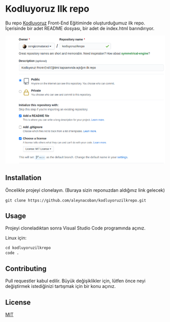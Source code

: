 # **Kodluyoruz Ilk repo**

Bu repo [Kodluyoruz](https://www.kodluyoruz.org/) Front-End Eğitiminde oluşturduğumuz ilk repo. İçerisinde bir adet README dosyası, bir adet de index.html barındırıyor.

![Proje resmi](https://github.com/Kodluyoruz/taskforce/raw/main/git/odev1/figures/github.png)

## **Installation**
Öncelikle projeyi clonelayın. (Buraya sizin reponuzdan aldığınız link gelecek)

`git clone https://github.com/aleynacoban/kodluyoruzilkrepo.git`

## **Usage**
Projeyi cloneladıktan sonra Visual Studio Code programında açınız.

Linux için:

``` 
cd kodluyoruzilkrepo
code .
```
## **Contributing**
Pull requestler kabul edilir. Büyük değişiklikler için, lütfen önce neyi değiştirmek istediğinizi tartışmak için bir konu açınız.
## **License**
[MIT](https://choosealicense.com/licenses/mit/)



